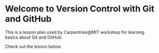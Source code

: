# Welcome to Version Control with Git and GitHub

This is a lesson plan used by Carpentries@MIT workshop for learning basics about Git and GitHub. 


Check out the lesson below.

```{tableofcontents}
```
